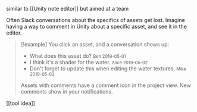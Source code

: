 similar to [[Unity note editor]]
but aimed at a team

Often Slack conversations about the specifics of assets get lost.
Imagine having a way to comment in Unity about a specific asset, and see it in the editor.


> [!example]
> You click an asset, and a conversation shows up:
> - What does this asset do? <small><font color="#595959">Ben 2019-05-01</font></small>
> - I think it's a shader for the water. <small><font color="#595959">Alice 2019-05-02</font></small>
> - Don't forget to update this when editing the water textures. <small><font color="#595959">Mike 2019-05-03</font></small>
> 
> Assets with comments have a comment icon in the project view.
> New comments show in your notifications.

[[tool idea]]